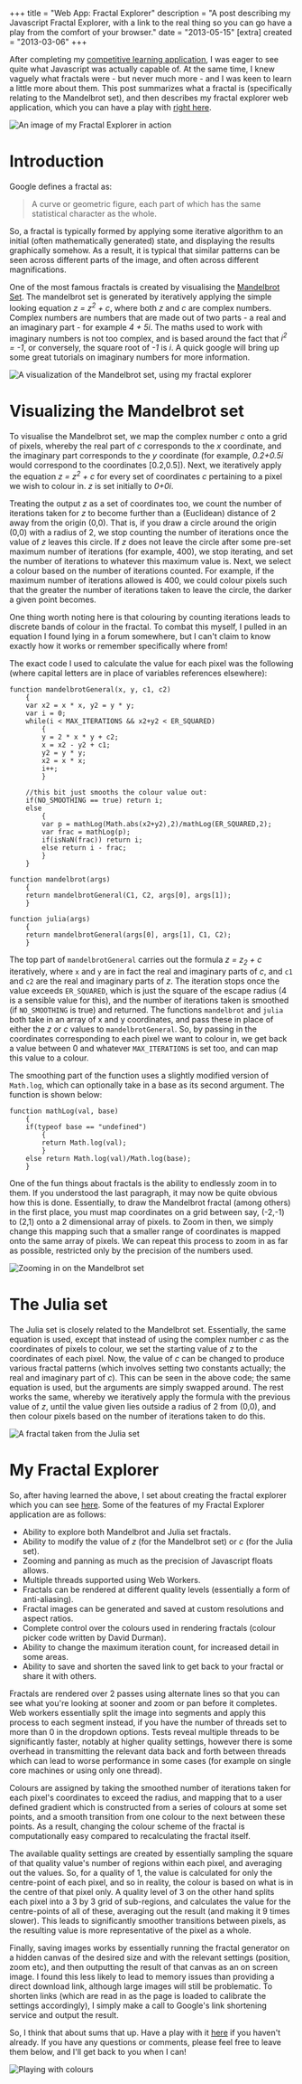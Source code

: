 +++
title = "Web App: Fractal Explorer"
description = "A post describing my Javascript Fractal Explorer, with a link to the real thing so you can go have a play from the comfort of your browser."
date = "2013-05-15"
[extra]
created = "2013-03-06"
+++

After completing my [competitive learning application][competitive], I was eager to see quite what Javascript was actually capable of. At the same time, I knew vaguely what fractals were - but never much more - and I was keen to learn a little more about them. This post summarizes what a fractal is (specifically relating to the Mandelbrot set), and then describes my fractal explorer web application, which you can have a play with [right here][project].

![An image of my Fractal Explorer in action][explorer]

# Introduction

Google defines a fractal as:

> A curve or geometric figure, each part of which has the same statistical character as the whole.

So, a fractal is typically formed by applying some iterative algorithm to an initial (often mathematically generated) state, and displaying the results graphically somehow. As a result, it is typical that similar patterns can be seen across different parts of the image, and often across different magnifications.

One of the most famous fractals is created by visualising the [Mandelbrot Set][mandelbrot]. The mandelbrot set is generated by iteratively applying the simple looking equation _z = z<sup>2</sup> + c_, where both _z_ and _c_ are complex numbers. Complex numbers are numbers that are made out of two parts - a real and an imaginary part - for example _4 + 5i_. The maths used to work with imaginary numbers is not too complex, and is based around the fact that _i<sup>2</sup> = -1_, or conversely, the square root of _-1_ is _i_. A quick google will bring up some great tutorials on imaginary numbers for more information.

![A visualization of the Mandelbrot set, using my fractal explorer][mandel]

# Visualizing the Mandelbrot set

To visualise the Mandelbrot set, we map the complex number _c_ onto a grid of pixels, whereby the real part of _c_ corresponds to the _x_ coordinate, and the imaginary part corresponds to the _y_ coordinate (for example, _0.2+0.5i_ would correspond to the coordinates [0.2,0.5]). Next, we iteratively apply the equation _z = z<sup>2</sup> + c_ for every set of coordinates _c_ pertaining to a pixel we wish to colour in. _z_ is set initially to _0+0i_.

Treating the output _z_ as a set of coordinates too, we count the number of iterations taken for _z_ to become further than a (Euclidean) distance of 2 away from the origin (0,0). That is, if you draw a circle around the origin (0,0) with a radius of 2, we stop counting the number of iterations once the value of _z_ leaves this circle. If _z_ does not leave the circle after some pre-set maximum number of iterations (for example, 400), we stop iterating, and set the number of iterations to whatever this maximum value is. Next, we select a colour based on the number of iterations counted. For example, if the maximum number of iterations allowed is 400, we could colour pixels such that the greater the number of iterations taken to leave the circle, the darker a given point becomes.

One thing worth noting here is that colouring by counting iterations leads to discrete bands of colour in the fractal. To combat this myself, I pulled in an equation I found lying in a forum somewhere, but I can't claim to know exactly how it works or remember specifically where from!

The exact code I used to calculate the value for each pixel was the following (where capital letters are in place of variables references elsewhere):

```
function mandelbrotGeneral(x, y, c1, c2)
	{
	var x2 = x * x, y2 = y * y;
	var i = 0;
	while(i < MAX_ITERATIONS && x2+y2 < ER_SQUARED)
		{
		y = 2 * x * y + c2;
		x = x2 - y2 + c1;
		y2 = y * y;
		x2 = x * x;
		i++;
		}

	//this bit just smooths the colour value out:
	if(NO_SMOOTHING == true) return i;
	else
		{
		var p = mathLog(Math.abs(x2+y2),2)/mathLog(ER_SQUARED,2);
		var frac = mathLog(p);
		if(isNaN(frac)) return i;
		else return i - frac;
		}
	}

function mandelbrot(args)
	{
	return mandelbrotGeneral(C1, C2, args[0], args[1]);
	}

function julia(args)
	{
	return mandelbrotGeneral(args[0], args[1], C1, C2);
	}
```

The top part of `mandelbrotGeneral` carries out the formula _z = z<sub>2</sub> + c_ iteratively, where `x` and `y` are in fact the real and imaginary parts of _c_, and `c1` and `c2` are the real and imaginary parts of _z_. The iteration stops once the value exceeds `ER_SQUARED`, which is just the square of the escape radius (4 is a sensible value for this), and the number of iterations taken is smoothed (if `NO_SMOOTHING` is true) and returned. The functions `mandelbrot` and `julia` both take in an array of x and y coordinates, and pass these in place of either the _z_ or _c_ values to `mandelbrotGeneral`. So, by passing in the coordinates corresponding to each pixel we want to colour in, we get back a value between 0 and whatever `MAX_ITERATIONS` is set too, and can map this value to a colour.

The smoothing part of the function uses a slightly modified version of `Math.log`, which can optionally take in a base as its second argument. The function is shown below:

```
function mathLog(val, base)
	{
	if(typeof base == "undefined")
		{
		return Math.log(val);
		}
	else return Math.log(val)/Math.log(base);
	}
```

One of the fun things about fractals is the ability to endlessly zoom in to them. If you understood the last paragraph, it may now be quite obvious how this is done. Essentially, to draw the Mandelbrot fractal (among others) in the first place, you must map coordinates on a grid between say, (-2,-1) to (2,1) onto a 2 dimensional array of pixels. to Zoom in then, we simply change this mapping such that a smaller range of coordinates is mapped onto the same array of pixels. We can repeat this process to zoom in as far as possible, restricted only by the precision of the numbers used.

![Zooming in on the Mandelbrot set][mandel-zoom]

# The Julia set

The Julia set is closely related to the Mandelbrot set. Essentially, the same equation is used, except that instead of using the complex number _c_ as the coordinates of pixels to colour, we set the starting value of _z_ to the coordinates of each pixel. Now, the value of _c_ can be changed to produce various fractal patterns (which involves setting two constants actually; the real and imaginary part of _c_). This can be seen in the above code; the same equation is used, but the arguments are simply swapped around. The rest works the same, whereby we iteratively apply the formula with the previous value of _z_, until the value given lies outside a radius of 2 from (0,0), and then colour pixels based on the number of iterations taken to do this.

![A fractal taken from the Julia set][julia]

# My Fractal Explorer

So, after having learned the above, I set about creating the fractal explorer which you can see [here][project]. Some of the features of my Fractal Explorer application are as follows:

- Ability to explore both Mandelbrot and Julia set fractals.
- Ability to modify the value of _z_ (for the Mandelbrot set) or _c_ (for the Julia set).
- Zooming and panning as much as the precision of Javascript floats allows.
- Multiple threads supported using Web Workers.
- Fractals can be rendered at different quality levels (essentially a form of anti-aliasing).
- Fractal images can be generated and saved at custom resolutions and aspect ratios.
- Complete control over the colours used in rendering fractals (colour picker code written by David Durman).
- Ability to change the maximum iteration count, for increased detail in some areas.
- Ability to save and shorten the saved link to get back to your fractal or share it with others.

Fractals are rendered over 2 passes using alternate lines so that you can see what you're looking at sooner and zoom or pan before it completes. Web workers essentially split the image into segments and apply this process to each segment instead, if you have the number of threads set to more than 0 in the dropdown options. Tests reveal multiple threads to be significantly faster, notably at higher quality settings, however there is some overhead in transmitting the relevant data back and forth between threads which can lead to worse performance in some cases (for example on single core machines or using only one thread).

Colours are assigned by taking the smoothed number of iterations taken for each pixel's coordinates to exceed the radius, and mapping that to a user defined gradient which is constructed from a series of colours at some set points, and a smooth transition from one colour to the next between these points. As a result, changing the colour scheme of the fractal is computationally easy compared to recalculating the fractal itself.

The available quality settings are created by essentially sampling the square of that quality value's number of regions within each pixel, and averaging out the values. So, for a quality of 1, the value is calculated for only the centre-point of each pixel, and so in reality, the colour is based on what is in the centre of that pixel only. A quality level of 3 on the other hand splits each pixel into a 3 by 3 grid of sub-regions, and calculates the value for the centre-points of all of these, averaging out the result (and making it 9 times slower). This leads to significantly smoother transitions between pixels, as the resulting value is more representative of the pixel as a whole.

Finally, saving images works by essentially running the fractal generator on a hidden canvas of the desired size and with the relevant settings (position, zoom etc), and then outputting the result of that canvas as an on screen image. I found this less likely to lead to memory issues than providing a direct download link, although large images will still be problematic. To shorten links (which are read in as the page is loaded to calibrate the settings accordingly), I simply make a call to Google's link shortening service and output the result.

So, I think that about sums that up. Have a play with it [here][project] if you haven't already. If you have any questions or comments, please feel free to leave them below, and I'll get back to you when I can!

![Playing with colours][red]



[project]: https://jsdw.github.io/js-fractal-explorer/
[competitive]: http://jsdw.github.io/js-competitive-learning-simulator/
[mandelbrot]: http://en.wikipedia.org/wiki/Mandelbrot_set

[explorer]: explorer.png
[mandel]: mandelbrot.png
[julia]: julia.png
[mandel-bw]: mandelbrot-bw.png
[mandel-zoom]: mandelbrot-zoom.png
[red]: red.png